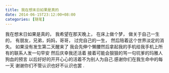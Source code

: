 ```yaml
---
title: 我在想末日如果是真的
date: 2014-06-15T23:12:00+08:00
categories: [随笔]
---
```


我在想末日如果是真的，
我希望在那天晚上，
在床上做个梦，
做关于自己一生的，
有朋友，兄弟，妈妈，哥哥，
过完自己的一生，
然后陪着这个世界淡定的消失。
如果没有发生第二天醒来了
我会先伸个懒腰然后拿起我的手机给我手机上所有的联系人发一句早安
然后庆幸我还活着
接着可能会狠狠的骂一句坑爹的玛雅人狗血的预言
以后好好的开开心心的活着不为别人为自己.感谢你们在我生命中的每一天
谢谢你们不管认识也好不认识也罢 .
